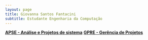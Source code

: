 ```yaml
---
layout: page
title: Giovanna Santos Fantacini
subtitle: Estudante Engenharia da Computação
---
```


 **[APSE - Análise e Projetos de sistema](APSE5/tabela.md)**
 **[GPRE - Gerência de Projetos](GPRE5/tabela.md)**
